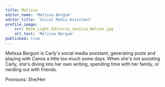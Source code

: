 ```yaml
---
title: Melissa
editor_name: 'Melissa Bergum'
editor_title: 'Social Media Assistant'
profile_image:
    src: Book_Light_Editoria_Jessica_Nelson.jpg
    alt_text: 'Melissa Bergum'
published: true
---
```


<span class="first-character">M</span>elissa Bergum is Carly's social media assistant, generating posts and playing with Canva a little too much some days. When she's not assisting Carly, she's diving into her own writing, spending time with her family, or nerding out with friends.

Pronouns: She/Her